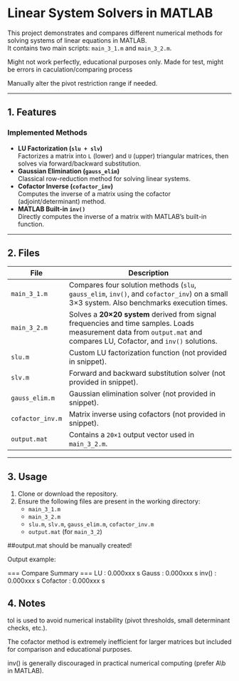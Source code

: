 # Linear System Solvers in MATLAB

This project demonstrates and compares different numerical methods for solving systems of linear equations in MATLAB.  
It contains two main scripts: `main_3_1.m` and `main_3_2.m`.

Might not work perfectly, educational purposes only.
Made for test, might be errors in caculation/comparing process

Manually alter the pivot restriction range if needed.

---

## 1. Features

### Implemented Methods
- **LU Factorization (`slu + slv`)**  
  Factorizes a matrix into `L` (lower) and `U` (upper) triangular matrices, then solves via forward/backward substitution.
- **Gaussian Elimination (`gauss_elim`)**  
  Classical row-reduction method for solving linear systems.
- **Cofactor Inverse (`cofactor_inv`)**  
  Computes the inverse of a matrix using the cofactor (adjoint/determinant) method.
- **MATLAB Built-in `inv()`**  
  Directly computes the inverse of a matrix with MATLAB’s built-in function.

---

## 2. Files

| File | Description |
|------|-------------|
| `main_3_1.m` | Compares four solution methods (`slu`, `gauss_elim`, `inv()`, and `cofactor_inv`) on a small 3×3 system. Also benchmarks execution times. |
| `main_3_2.m` | Solves a **20×20 system** derived from signal frequencies and time samples. Loads measurement data from `output.mat` and compares LU, Cofactor, and `inv()` solutions. |
| `slu.m` | Custom LU factorization function (not provided in snippet). |
| `slv.m` | Forward and backward substitution solver (not provided in snippet). |
| `gauss_elim.m` | Gaussian elimination solver (not provided in snippet). |
| `cofactor_inv.m` | Matrix inverse using cofactors (not provided in snippet). |
| `output.mat` | Contains a `20×1` output vector used in `main_3_2.m`. |

---

## 3. Usage

1. Clone or download the repository.
2. Ensure the following files are present in the working directory:
   - `main_3_1.m`
   - `main_3_2.m`
   - `slu.m`, `slv.m`, `gauss_elim.m`, `cofactor_inv.m`
   - `output.mat` (for `main_3_2`)
  
##output.mat should be manually created!


Output example:

=== Compare Summary ===
LU        : 0.000xxx s
Gauss     : 0.000xxx s
inv()     : 0.000xxx s
Cofactor  : 0.000xxx s


## 4. Notes

tol is used to avoid numerical instability (pivot thresholds, small determinant checks, etc.).

The cofactor method is extremely inefficient for larger matrices but included for comparison and educational purposes.

inv() is generally discouraged in practical numerical computing (prefer A\b in MATLAB).
